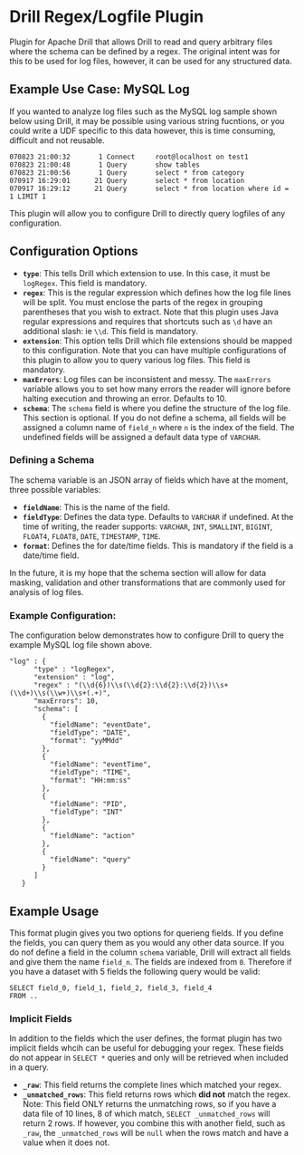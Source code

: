 # Drill Regex/Logfile Plugin
Plugin for Apache Drill that allows Drill to read and query arbitrary files where the schema can be defined by a regex.  The original intent was for this to be used for log files, however, it can be used for any structured data.

## Example Use Case:  MySQL Log
If you wanted to analyze log files such as the MySQL log sample shown below using Drill, it may be possible using various string fucntions, or you could write a UDF specific to this data however, this is time consuming, difficult and not reusable.

```
070823 21:00:32       1 Connect     root@localhost on test1
070823 21:00:48       1 Query       show tables
070823 21:00:56       1 Query       select * from category
070917 16:29:01      21 Query       select * from location
070917 16:29:12      21 Query       select * from location where id = 1 LIMIT 1
```
This plugin will allow you to configure Drill to directly query logfiles of any configuration.

## Configuration Options
* **`type`**:  This tells Drill which extension to use.  In this case, it must be `logRegex`.  This field is mandatory.
* **`regex`**:  This is the regular expression which defines how the log file lines will be split.  You must enclose the parts of the regex in grouping parentheses that you wish to extract.  Note that this plugin uses Java regular expressions and requires that shortcuts such as `\d` have an additional slash:  ie `\\d`.  This field is mandatory.
* **`extension`**:  This option tells Drill which file extensions should be mapped to this configuration.  Note that you can have multiple configurations of this plugin to allow you to query various log files.  This field is mandatory.
* **`maxErrors`**:  Log files can be inconsistent and messy.  The `maxErrors` variable allows you to set how many errors the reader will ignore before halting execution and throwing an error.  Defaults to 10.
* **`schema`**:  The `schema` field is where you define the structure of the log file.  This section is optional.  If you do not define a schema, all fields will be assigned a column name of `field_n` where `n` is the index of the field. The undefined fields will be assigned a default data type of `VARCHAR`.

### Defining a Schema
The schema variable is an JSON array of fields which have at the moment, three possible variables:
* **`fieldName`**:  This is the name of the field.
* **`fieldType`**:  Defines the data type.  Defaults to `VARCHAR` if undefined. At the time of writing, the reader supports: `VARCHAR`, `INT`, `SMALLINT`, `BIGINT`, `FLOAT4`, `FLOAT8`, `DATE`, `TIMESTAMP`, `TIME`.
* **`format`**: Defines the for date/time fields.  This is mandatory if the field is a date/time field.

In the future, it is my hope that the schema section will allow for data masking, validation and other transformations that are commonly used for analysis of log files.

### Example Configuration:
The configuration below demonstrates how to configure Drill to query the example MySQL log file shown above.


```
"log" : {
      "type" : "logRegex",
      "extension" : "log",
      "regex" : "(\\d{6})\\s(\\d{2}:\\d{2}:\\d{2})\\s+(\\d+)\\s(\\w+)\\s+(.+)",
      "maxErrors": 10,
      "schema": [
        {
          "fieldName": "eventDate",
          "fieldType": "DATE",
          "format": "yyMMdd"
        },
        {
          "fieldName": "eventTime",
          "fieldType": "TIME",
          "format": "HH:mm:ss"
        },
        {
          "fieldName": "PID",
          "fieldType": "INT"
        },
        {
          "fieldName": "action"
        },
        {
          "fieldName": "query"
        }
      ]
   }
 ```


## Example Usage

This format plugin gives you two options for querieng fields.  If you define the fields, you can query them as you would any other data source.  If you do nof define a field in the column `schema` variable, Drill will extract all fields and give them the name `field_n`.  The fields are indexed from `0`.  Therefore if you have a dataset with 5 fields the following query would be valid:

```
SELECT field_0, field_1, field_2, field_3, field_4
FROM ..
```

### Implicit Fields
In addition to the fields which the user defines, the format plugin has two implicit fields whcih can be useful for debugging your regex.  These fields do not appear in `SELECT *` queries and only will be retrieved when included in a query.

* **`_raw`**:  This field returns the complete lines which matched your regex.
* **`_unmatched_rows`**:  This field returns rows which **did not** match the regex.  Note: This field ONLY returns the unmatching rows, so if you have a data file of 10 lines, 8 of which match, `SELECT _unmatched_rows` will return 2 rows.  If however, you combine this with another field, such as `_raw`, the `_unmatched_rows` will be `null` when the rows match and have a value when it does not.






